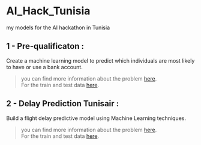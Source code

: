# AI_Hack_Tunisia
my models for the AI hackathon in Tunisia

## 1 - Pre-qualificaton :
Create a machine learning model to predict which individuals are most likely to have or use a bank account.  
> you can find more information about the problem [here](https://zindi.africa/competitions/financial-inclusion-in-africa).  
> For the train and test data [here](https://zindi.africa/competitions/financial-inclusion-in-africa/data).  

## 2 - Delay Prediction Tunisair :
Build a flight delay predictive model using Machine Learning techniques.  
> you can find more information about the problem [here](https://zindi.africa/competitions/ai-tunisia-hack-5-predictive-analytics-challenge-2).  
> For the train and test data [here](https://zindi.africa/competitions/ai-tunisia-hack-5-predictive-analytics-challenge-2/data).  

